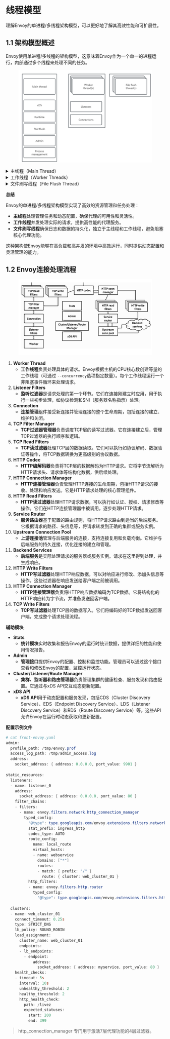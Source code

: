 # 线程模型

理解Envoy的单进程/多线程架构模型，可以更好地了解其高效性能和可扩展性。

## 1.1 架构模型概述 <a href="#id-321-jia-gou-mo-xing-gai-shu-104" id="id-321-jia-gou-mo-xing-gai-shu-104"></a>

Envoy使用单进程/多线程的架构模型，这意味着Envoy作为一个单一的进程运行，内部通过多个线程来处理不同的任务。

<figure><img src="../../.gitbook/assets/image (283).png" alt=""><figcaption></figcaption></figure>

<details>

<summary>主线程（Main Thread）</summary>

主线程是Envoy的核心管理线程，负责多个关键管理任务：

1. **启动和关闭**：负责Envoy程序的启动和关闭，包括初始化配置和资源。
2. **xDS API调用处理**：处理与xDS API的交互，xDS（Extensible Service Discovery and Configuration）是Envoy用来动态获取配置信息的机制。包括集群管理、服务发现、负载均衡等。
3. **DNS和健康状态检测**：管理DNS解析和集群健康检查，确保服务的可用性。
4. **运行时配置**：管理运行时配置更新，允许动态修改配置而无需重启Envoy。
5. **统计数据刷新**：定期刷新和维护统计数据，用于监控和分析。
6. **线程管理**：维护其他工作线程，包括信号处理和热重启等操作。

主线程中的所有事件都是以异步非阻塞模式完成的，这确保了高效的管理操作，不会阻塞其他工作线程的执行。

主线程负责Envoy的管理和控制任务，它的职责包括：

* **xDS**：处理与xDS API的交互，管理动态配置，包括服务发现和负载均衡。
* **Runtime**：管理运行时配置，允许动态修改配置而无需重启Envoy。
* **Stat flush**：负责统计数据的刷新和维护，提供监控和分析信息。
* **Admin**：维护管理接口，提供操作和控制功能。
* **Process management**：处理信号和热重启等进程管理任务。

主线程以<mark style="color:blue;">**异步非阻塞**</mark>的方式处理这些任务，确保不会阻塞其他线程的执行。

</details>

<details>

<summary>工作线程（Worker Threads）</summary>

工作线程是Envoy处理实际代理功能的核心：

1. **线程数量**：默认情况下，Envoy根据主机的CPU核心数创建等量的工作线程，管理员也可以通过 `--concurrency`选项指定具体数量。
2. **非阻塞事件循环**：每个工作线程运行一个非阻塞的事件循环，负责处理监听器分配的套接字、接收新请求，并初始化和管理过滤器栈。
3. **请求处理**：处理请求的整个生命周期，包括解析请求、应用过滤器和转发请求等。

工作线程负责实际的请求处理，每个工作线程包含以下部分：

* **Listeners**：监听器，负责接受新连接。Envoy可以配置多个监听器，每个监听器可以监听不同的端口和协议。
* **Connections**：连接管理，处理每个连接的生命周期，包括请求的接收、解析、处理和响应。

每个工作线程运行一个非阻塞事件循环，确保高效地处理大量并发连接。默认情况下，Envoy会根据主机的CPU核心数创建等量的工作线程，但也可以通过 `--concurrency`选项指定具体数量。

</details>

<details>

<summary>文件刷写线程（File Flush Thread）</summary>

文件刷写线程负责Envoy的日志和其他文件写入操作：

1. **独立线程**：每个文件写入操作都有一个专用的独立阻塞型刷写线程。
2. **内存缓冲区**：工作线程将数据写入内存缓冲区，然后由文件刷写线程同步写入文件。
3. **同步刷写**：确保数据最终一致性和文件的持久化存储。

文件刷写线程负责Envoy的日志和其他文件写入操作。每个文件写入都有一个独立的阻塞型刷写线程：

* **内存缓冲区**：工作线程将数据写入内存缓冲区。
* **文件同步**：文件刷写线程将内存缓冲区中的数据同步写入文件，确保数据的一致性和持久性。

</details>

**总结**

Envoy的单进程/多线程架构模型实现了高效的资源管理和任务处理：

* **主线程**处理管理任务和动态配置，确保代理的可用性和灵活性。
* **工作线程**并发处理实际的请求，提供高性能的代理服务。
* **文件刷写线程**确保日志和数据的持久化，独立于主线程和工作线程，避免阻塞核心代理功能。

这种架构使Envoy能够在高负载和高并发的环境中高效运行，同时提供动态配置和灵活管理的能力。

## 1.2 Envoy连接处理流程 <a href="#si-envoy-lian-jie-chu-li-liu-cheng-129" id="si-envoy-lian-jie-chu-li-liu-cheng-129"></a>

<figure><img src="../../.gitbook/assets/image (285).png" alt=""><figcaption></figcaption></figure>

1. **Worker Thread**
   * **工作线程**负责处理具体的请求。Envoy根据主机的CPU核心数创建等量的工作线程（可通过 `--concurrency`选项指定数量）。每个工作线程运行一个非阻塞事件循环来处理请求。
2. **Listener Filters**
   * **监听过滤器**是请求处理的第一个环节。它们在连接刚建立时应用，用于执行一些初步处理，如协议检测和SNI（服务器名称指示）处理。
3. **Connection**
   * **连接管理**组件接受新连接并管理连接的整个生命周期，包括连接的建立、维护和关闭。
4. **TCP Filter Manager**
   * **TCP过滤器管理器**负责调度TCP层的读写过滤器。它在连接建立后，管理TCP过滤器的执行顺序和逻辑。
5. **TCP Read Filters**
   * **TCP读过滤器**处理TCP层的数据读取。它们可以执行如协议解码、数据验证等操作，将TCP数据转换为更高级别的协议数据。
6. **HTTP Codec**
   * **HTTP编解码器**负责将TCP层的数据解码为HTTP请求。它将字节流解析为HTTP请求头、请求体等结构化数据，供后续处理。
7. **HTTP Connection Manager**
   * **HTTP连接管理器**负责管理HTTP连接的生命周期，包括HTTP请求的接收、处理和响应发送。它是HTTP请求处理的核心管理组件。
8. **HTTP Read Filters**
   * **HTTP读过滤器**处理HTTP请求数据，可以执行如认证、授权、请求修改等操作。它们在HTTP连接管理器中被调用，逐步处理HTTP请求。
9. **Service Router**
   * **服务路由器**基于配置的路由规则，将HTTP请求路由到适当的后端服务。它根据请求的路径、头信息等，将请求转发到正确的集群或服务实例。
10. **Upstream Connection Pool**
    * **上游连接池**管理与后端服务的连接，支持连接复用和负载均衡。它维护与后端服务的持久连接，优化连接的建立和管理。
11. **Backend Services**
    * **后端服务**是实际处理请求的服务器或服务实例。请求在这里得到处理，并生成响应。
12. **HTTP Write Filters**
    * **HTTP写过滤器**处理HTTP响应数据，可以对响应进行修改、添加头信息等操作。这些过滤器在响应发送给客户端之前被调用。
13. **HTTP Connection Manager**
    * **HTTP连接管理器**负责将HTTP响应数据编码为TCP数据。它将结构化的HTTP响应转为字节流，并准备发送回客户端。
14. **TCP Write Filters**
    * **TCP写过滤器**处理TCP层的数据写入。它们将编码好的TCP数据发送回客户端，完成整个请求处理流程。

**辅助模块**

* **Stats**
  * **统计模块**实时收集和报告Envoy的运行时统计数据，提供详细的性能和使用情况报告。
* **Admin**
  * **管理接口**提供Envoy的配置、控制和监控功能。管理员可以通过这个接口查看和修改Envoy的配置，监控运行状态。
* **Cluster/Listener/Route Manager**
  * **集群、监听器和路由管理器**负责管理集群的健康检查、服务发现和路由配置。它通过与xDS API交互动态更新配置。
* **xDS API**
  * **xDS API**用于动态配置和服务发现，包括CDS（Cluster Discovery Service）、EDS（Endpoint Discovery Service）、LDS（Listener Discovery Service）和RDS（Route Discovery Service）等。这些API允许Envoy在运行时动态获取和更新配置。

**配置示例文件**

```powershell
# cat front-envoy.yaml
admin:
  profile_path: /tmp/envoy.prof
  access_log_path: /tmp/admin_access.log
  address:
    socket_address: { address: 0.0.0.0, port_value: 9901 }

static_resources:
  listeners:
  - name: listener_0
    address:
      socket_address: { address: 0.0.0.0, port_value: 80 }
    filter_chains:
    - filters:
      - name: envoy.filters.network.http_connection_manager
        typed_config:
          "@type": type.googleapis.com/envoy.extensions.filters.network.http_connection_manager.v3.HttpConnectionManager
          stat_prefix: ingress_http
          codec_type: AUTO
          route_config:
            name: local_route
            virtual_hosts:
            - name: webservice
              domains: ["*"]
              routes:
              - match: { prefix: "/" }
                route: { cluster: web_cluster_01 }
          http_filters:
          - name: envoy.filters.http.router
            typed_config:
              "@type": type.googleapis.com/envoy.extensions.filters.http.router.v3.Router
        
  clusters:
  - name: web_cluster_01
    connect_timeout: 0.25s
    type: STRICT_DNS
    lb_policy: ROUND_ROBIN
    load_assignment:
      cluster_name: web_cluster_01
      endpoints:
      - lb_endpoints:
        - endpoint:
            address:
              socket_address: { address: myservice, port_value: 80 }
    health_checks:
    - timeout: 5s
      interval: 10s
      unhealthy_threshold: 2
      healthy_threshold: 2
      http_health_check:
        path: /livez
        expected_statuses:
          start: 200
          end: 399
```

> http\_connection\_manager 专门用于激活7层代理功能的4层过滤器。
